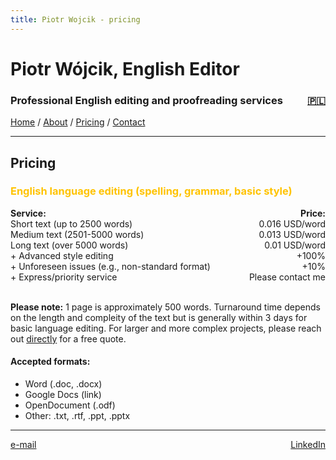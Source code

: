 ```yaml
---
title: Piotr Wojcik - pricing
---
```

<link rel="stylesheet" href="style.css">

# Piotr Wójcik, English Editor

<h3><div style="float: left">Professional English editing and proofreading services</div><div style="float: right"><a href="cennik.html" title="Kliknij tutaj, aby zobaczyć wersję polską">🇵🇱</a></div><div style="clear: both;"></div></h3>

[Home](index_en.md)  /  [About](about.md)  /  [Pricing](pricing.md)  /  [Contact](contact.md)

---

## Pricing

<h3 style="color: #ffc300">English language editing (spelling, grammar, basic style)</h3>

<!--
| Service                         | Price            |
|---------------------------------|------------------|
| Short (up to 2500 words)        | 0.06 PLN/word    |
| Medium (2501-5000 words)        | 0.05 PLN/word    |
| Long (over 5000 words)          | 0.04 PLN/word    |
| + Advanced style editing        | +100%            |
| + Unforeseen issues (e.g., atypical format) | +10% |
| + Express/priority service      | Please contact me |
-->
<div style="float: left"><strong>Service:</strong></div><div style="float: right"><strong>Price:</strong></div><br>
<div style="float: left">Short text (up to 2500 words)</div><div style="float: right">0.016 USD/word</div><br>
<div style="float: left">Medium text (2501-5000 words)</div><div style="float: right">0.013 USD/word</div><br>
<div style="float: left">Long text (over 5000 words)</div><div style="float: right">0.01 USD/word</div><br>
<div style="float: left">+ Advanced style editing</div><div style="float: right">+100%</div><br>
<div style="float: left">+ Unforeseen issues (e.g., non-standard format)</div><div style="float: right">+10%</div><br>
<div style="float: left">+ Express/priority service</div><div style="float: right">Please contact me</div><div style="clear: both;"></div><br>

**Please note:** 1 page is approximately 500 words. Turnaround time depends on the length and compleity of the text but is generally within 3 days for basic language editing. For larger and more complex projects, please reach out [directly](contact.md) for a free quote.

#### Accepted formats:
- Word (.doc, .docx)
- Google Docs (link)
- OpenDocument (.odf)
- Other: .txt, .rtf, .ppt, .pptx

---

<div style="float: left"><a target="_blank" href="https://veilmail.io/e/fuGedM">e-mail</a></div><div style="float: right"><a href="https://linkedin.com/in/pioioiotr">LinkedIn</a></div>
